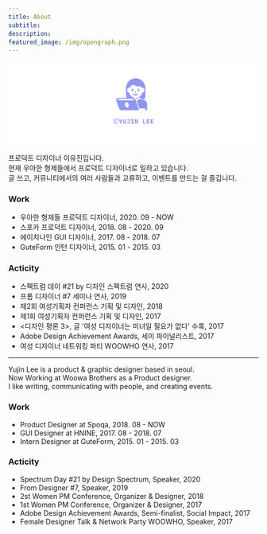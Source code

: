 ```yaml
---
title: About
subtitle:
description: 
featured_image: /img/opengraph.png
---
```


![about](/img/profile.png)

프로덕트 디자이너 이유진입니다. <br>
현재 우아한 형제들에서 프로덕트 디자이너로 일하고 있습니다. <br>
글 쓰고, 커뮤니티에서의 여러 사람들과 교류하고, 이벤트를 만드는 걸 즐깁니다.


### Work

* 우아한 형제들 프로덕트 디자이너, 2020. 09 - NOW
* 스포카 프로덕트 디자이너, 2018. 08 - 2020. 09
* 에이치나인 GUI 디자이너, 2017. 08 - 2018. 07
* GuteForm 인턴 디자이너, 2015. 01 - 2015. 03

### Acticity

* 스펙트럼 데이 #21 by 디자인 스펙트럼 연사, 2020
* 프롬 디자이너 #7 세미나 연사, 2019
* 제2회 여성기획자 컨퍼런스 기획 및 디자인, 2018
* 제1회 여성기획자 컨퍼런스 기획 및 디자인, 2017
* <디자인 평론 3>, 글 '여성 디자이너는 미녀일 필요가 없다' 수록, 2017
* Adobe Design Achievement Awards, 세미 파이널리스트, 2017
* 여성 디자이너 네트워킹 파티 WOOWHO 연사, 2017

<hr>

Yujin Lee is a product & graphic designer based in seoul. <br>
Now Working at Woowa Brothers as a Product designer. <br>
I like writing, communicating with people, and creating events.

### Work

* Product Designer at Spoqa, 2018. 08 - NOW
* GUI Designer at HNINE, 2017. 08 - 2018. 07
* Intern Designer at GuteForm, 2015. 01 - 2015. 03

### Acticity

* Spectrum Day #21 by Design Spectrum, Speaker, 2020
* From Designer #7, Speaker, 2019
* 2st Women PM Conference, Organizer & Designer, 2018
* 1st Women PM Conference, Organizer & Designer, 2017
* Adobe Design Achievement Awards, Semi-finalist, Social Impact, 2017
* Female Designer Talk & Network Party WOOWHO, Speaker, 2017


<!--<a href="mailto:yujiinlee@gmail.com" class="button buttn--large">Contact</a>-->